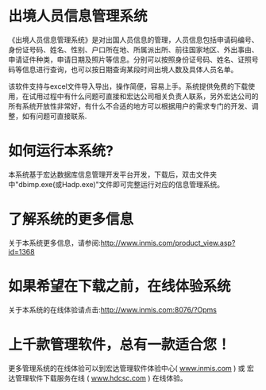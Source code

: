 # 出境人员信息管理系统

《出境人员信息管理系统》是对出国人员信息的管理，人员信息包括申请码编号、身份证号码、姓名、性别、户口所在地、所属派出所、前往国家地区、外出事由、申请证件种类，申请日期及照片等信息。分别可以按照身份证号码、姓名、证照号码等信息进行查询，也可以按日期查询某段时间出境人数及具体人员名单。

该软件支持与excel文件导入导出，操作简便，容易上手。系统提供免费的下载使用，在试用过程中有什么问题可直接和宏达公司相关负责人联系，另外宏达公司的所有系统开放性非常好，有什么不合适的地方可以根据用户的需求专门的开发、调整，如有问题可直接联系.

# 如何运行本系统?

本系统基于宏达数据库信息管理开发平台开发，下载后，双击文件夹中"dbimp.exe(或Hadp.exe)"文件即可完整运行对应的信息管理系统。

# 了解系统的更多信息

关于本系统更多信息，请参阅:http://www.inmis.com/product_view.asp?id=1368

# 如果希望在下载之前，在线体验系统

关于本系统的在线体验请点击:http://www.inmis.com:8076/?Opms

# 上千款管理软件，总有一款适合您！

更多管理系统的在线体验可以到宏达管理软件体验中心( www.inmis.com ) 或 宏达管理软件下载服务在线 ( www.hdcsc.com ) 在线体验。

